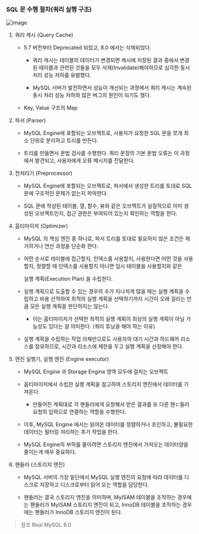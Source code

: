 ### SQL 문 수행 절차(쿼리 실행 구조)

![image](https://user-images.githubusercontent.com/50399804/145686384-9e4dd6af-3f24-4877-adaf-82fd67c37bbc.png)

1. 쿼리 캐시 (Query Cache)

   - 5.7 버전부터 Deprecated 되었고, 8.0 에서는 삭제되었다.

     - 쿼리 캐시는 테이블의 데이터가 변경되면 캐시에 저장된 결과 중에서 변경된 테이블과 관련된 것들을 모두 삭제(Invalidate)해야하므로 심각한 동시 처리 성능 저하를 유발했다.

       

     - MySQL 서버가 발전하면서 성능이 개선되는 과정에서 쿼리 캐시는 계속된 동시 처리 성능 저하와 많은 버그의 원인이 되기도 했다.

       

   - Key, Value 구조의 Map

     

2) 파서 (Parser)

   - MySQL Engine에 포함되는 오브젝트로, 사용자가 요청한 SQL 문을 쪼개 최소 단위로 분리하고 트리를 만든다.

     

   - 트리를 만들면서 문법 검사를 수행한다. 쿼리 문장의 기본 문법 오류는 이 과정에서 발견되고, 사용자에게 오류 메시지를 전달한다.

     

3) 전처리기 (Preprocessor)

   - MySQL Engine에 포함되는 오브젝트로, 파서에서 생성한 트리를 토대로 SQL 문에 구조적인 문제가 없는지 파악한다.

     

   - SQL 문에 작성된 테이블, 열, 함수, 뷰와 같은 오브젝트가 실질적으로 이미 생성된 오브젝트인지, 접근 권한은 부여되어 있는지 확인하는 역할을 한다.

     

4) 옵티마이저 (Optimizer)

   - MySQL 의 핵심 엔진 중 하나로, 파서 트리를 토대로 필요하지 않은 조건은 제거하거나 연산 과정을 단순화 한다.

     

   - 어떤 순서로 테이블에 접근할지, 인덱스를 사용할지, 사용한다면 어떤 것을 사용할지, 정렬할 때 인덱스를 사용할지 아니면 임시 테이블을 사용할지와 같은 

     실행 계획(Execution Plan) 을 수립한다.

     

   - 실행 계획으로 도출할 수 있는 경우의 수가 지나치게 많을 때는 실행 계획을 수립하고 비용 산적하여 최적의 실행 계획을 선택하기까지 시간이 오래 걸리는 만큼 모든 실행 계획을 판단하지는 않는다.

     - 이는 옵티마이저가 선택한 최적의 실행 계획이 최상의 실행 계획이 아닐 가능성도 있다는 걸 의미한다. (쿼리 튜닝을 해야 하는 이유)

       

   - 실행 계획을 수립하는 작업 자체만으로도 사용자의 대기 시간과 하드웨어 리소스를 점유하므로, 시간과 리소스에 제한을 두고 실행 계획을 선정해야 한다.

     

5) 엔진 실행기, 실행 엔진 (Engine executor)

   - MySQL Engine 과 Storage Engine 영역 모두에 걸치는 오브젝트

     

   - 옵티마이저에서 수립한 실행 계획을 참고하여 스토리지 엔진에서 데이터를 가져온다.

     - 만들어진 계획대로 각 핸들러에게 요청해서 받은 결과를 또 다른 핸ㄷ들러 요청의 입력으로 연결하는 역할을 수행한다.

     

   - 이후, MySQL Engine 에서는 읽어온 데이터를 정렬하거나 조인하고, 불필요한 데이터는 필터링 처리하는 추가 작업을 한다.

     
   
   - MySQL Engine의 부하를 줄이려면 스토리지 엔진에서 가져오는 데이터양을 줄이는게 매우 중요하다.
   
     
   
6. 핸들러 (스토리지 엔진)

   - MySQL 서버의 가장 밑단에서 MySQL 실행 엔진의 요청에 따라 데이터를 디스크로 저장하고 디스크로부터 읽어 오는 역할을 담당한다.

     

   - 핸들러는 결국 스토리지 엔진을 의미하며, MyISAM 테이블을 조작하는 경우에는 핸들러가 MyISAM 스토리지 엔진이 되고, InnoDB 테이블을 조작하는 경우에는 핸들러가 InnoDB 스토리지 엔진이 된다.



> 참조 Real MySQL 8.0
